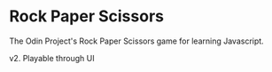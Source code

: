 # Rock Paper Scissors

The Odin Project's Rock Paper Scissors game for learning Javascript. 

v2. Playable through UI
